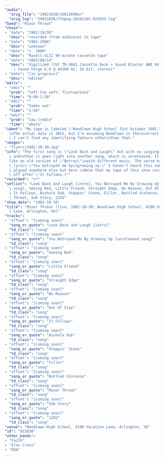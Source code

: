 ```yaml
---
"audio":
  "orig_file": "19821030/19821030or"
  "orig_log": "19821030/ffmpeg-20161101-022655.log"
"band": "Minor Threat"
"chain":
- "date": "1982/10/30"
  "desc": "recorded (from audience) to tape"
- "date": "1982-2000"
  "desc": "unknown"
- "date": "c. 2000"
  "desc": "Maxell-XLII 90-minute cassette tape"
- "date": "2003/09/14"
  "desc": "digitized (JVC TD-V661 Cassette Deck > Sound Blaster AWE 64 >\
    \ Sound Forge 6.0 @ 44100 Hz, 16-bit, stereo)"
- "date": "[in progress]"
  "desc": "edited"
"edits":
- "edit": ""
  "prob": "left too soft; fluctuations"
  "time": "0:00-1:50"
- "edit": ""
  "prob": "fades out"
  "time": "1:50"
- "edit": ""
  "prob": "low treble"
  "time": "whole"
"ident": "My tape is labeled \"Woodlawn High School 31st October 1982.\"\
  \nThe actual date is 30th, but I'm assuming Woodlawn is the\ncorrect location.\
  \ I can't find any identifying feature other\nthan that."
"images":
- "flyers/1982-10-30.jpg"
"info": "The first song is \"Look Back and Laugh\" but with no singing,\
  \ and\nthen it goes right into another song, which is unreleased. It sounds\n\
  like an old version of \"Betray\"\nwith different music. The verse has\
  \ lyrics \"You betrayed me by\ngrowing up.\" I haven't heard this song\
  \ played anywhere else but here.\nNote that my tape of this show cuts\
  \ off after \"It Follows.\""
"recorded": "v*"
"setlist": "Look Back and Laugh [intro], You Betrayed Me By Growing Up [unreleased\
  \ song], Seeing Red, Little Friend, Straight Edge, No Reason, Out Of Step,\
  \ It Follows, Asshole Dub, Steppin' Stone, Filler, Bottled Violence, Minor\
  \ Threat, Sob Story, 12XU"
"show_date": "1982-10-30"
"title": "Minor Threat (live, 1982-10-30: Woodlawn High School, 4100 Vacation\
  \ Lane, Arlington, VA)"
"tracks":
- "offset": "[coming soon]"
  "song_or_quote": "Look Back and Laugh [intro]"
  "td_class": "song"
- "offset": "[coming soon]"
  "song_or_quote": "You Betrayed Me By Growing Up [unreleased song]"
  "td_class": "song"
- "offset": "[coming soon]"
  "song_or_quote": "Seeing Red"
  "td_class": "song"
- "offset": "[coming soon]"
  "song_or_quote": "Little Friend"
  "td_class": "song"
- "offset": "[coming soon]"
  "song_or_quote": "Straight Edge"
  "td_class": "song"
- "offset": "[coming soon]"
  "song_or_quote": "No Reason"
  "td_class": "song"
- "offset": "[coming soon]"
  "song_or_quote": "Out Of Step"
  "td_class": "song"
- "offset": "[coming soon]"
  "song_or_quote": "It Follows"
  "td_class": "song"
- "offset": "[coming soon]"
  "song_or_quote": "Asshole Dub"
  "td_class": "song"
- "offset": "[coming soon]"
  "song_or_quote": "Steppin' Stone"
  "td_class": "song"
- "offset": "[coming soon]"
  "song_or_quote": "Filler"
  "td_class": "song"
- "offset": "[coming soon]"
  "song_or_quote": "Bottled Violence"
  "td_class": "song"
- "offset": "[coming soon]"
  "song_or_quote": "Minor Threat"
  "td_class": "song"
- "offset": "[coming soon]"
  "song_or_quote": "Sob Story"
  "td_class": "song"
- "offset": "[coming soon]"
  "song_or_quote": "12XU"
  "td_class": "song"
"venue": "Woodlawn High School, 4100 Vacation Lane, Arlington, VA"
"id": "821030"
"other_bands":
- "Faith"
- "Iron Cross"
- "DOA"
...
```


